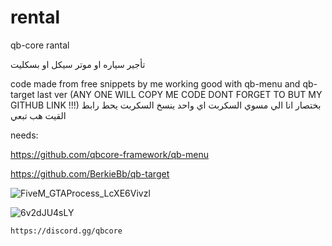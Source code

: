 # rental
qb-core rantal

تأجير سياره او موتر سيكل او بسكليت 

code made from  free snippets by me working good with qb-menu and qb-target last ver (ANY ONE WILL COPY ME CODE DONT FORGET TO BUT MY GITHUB LINK !!!)
بختصار انا الي مسوي السكربت اي واحد ينسخ السكربت 
يحط رابط القيت هب تبعي 

needs:

https://github.com/qbcore-framework/qb-menu

https://github.com/BerkieBb/qb-target

![FiveM_GTAProcess_LcXE6Vivzl](https://user-images.githubusercontent.com/89742984/142890901-41613ea3-a8c8-4add-88ed-b35e975810d7.png)


![6v2dJU4sLY](https://user-images.githubusercontent.com/89742984/142890865-473a84f1-e4d8-492b-893f-7438ed55c074.png)


```https://discord.gg/qbcore```
